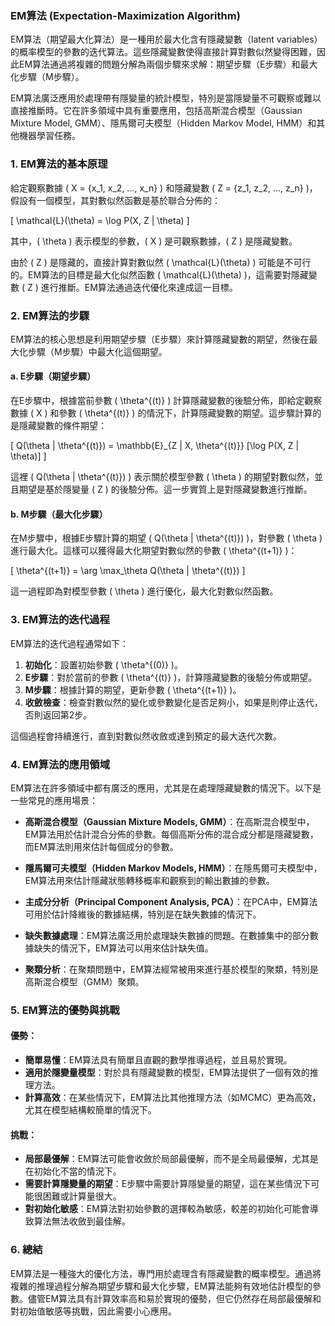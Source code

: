 ### EM算法 (Expectation-Maximization Algorithm)

EM算法（期望最大化算法）是一種用於最大化含有隱藏變數（latent variables）的概率模型的參數的迭代算法。這些隱藏變數使得直接計算對數似然變得困難，因此EM算法通過將複雜的問題分解為兩個步驟來求解：期望步驟（E步驟）和最大化步驟（M步驟）。

EM算法廣泛應用於處理帶有隱變量的統計模型，特別是當隱變量不可觀察或難以直接推斷時。它在許多領域中具有重要應用，包括高斯混合模型（Gaussian Mixture Model, GMM）、隱馬爾可夫模型（Hidden Markov Model, HMM）和其他機器學習任務。

### 1. **EM算法的基本原理**

給定觀察數據 \( X = \{x_1, x_2, ..., x_n\} \) 和隱藏變數 \( Z = \{z_1, z_2, ..., z_n\} \)，假設有一個模型，其對數似然函數是基於聯合分佈的：

\[
\mathcal{L}(\theta) = \log P(X, Z | \theta)
\]

其中，\( \theta \) 表示模型的參數，\( X \) 是可觀察數據，\( Z \) 是隱藏變數。

由於 \( Z \) 是隱藏的，直接計算對數似然 \( \mathcal{L}(\theta) \) 可能是不可行的。EM算法的目標是最大化似然函數 \( \mathcal{L}(\theta) \)，這需要對隱藏變數 \( Z \) 進行推斷。EM算法通過迭代優化來達成這一目標。

### 2. **EM算法的步驟**

EM算法的核心思想是利用期望步驟（E步驟）來計算隱藏變數的期望，然後在最大化步驟（M步驟）中最大化這個期望。

#### a. **E步驟（期望步驟）**

在E步驟中，根據當前參數 \( \theta^{(t)} \) 計算隱藏變數的後驗分佈，即給定觀察數據 \( X \) 和參數 \( \theta^{(t)} \) 的情況下，計算隱藏變數的期望。這步驟計算的是隱藏變數的條件期望：

\[
Q(\theta | \theta^{(t)}) = \mathbb{E}_{Z | X, \theta^{(t)}} [\log P(X, Z | \theta)]
\]

這裡 \( Q(\theta | \theta^{(t)}) \) 表示關於模型參數 \( \theta \) 的期望對數似然，並且期望是基於隱變量 \( Z \) 的後驗分佈。這一步實質上是對隱藏變數進行推斷。

#### b. **M步驟（最大化步驟）**

在M步驟中，根據E步驟計算的期望 \( Q(\theta | \theta^{(t)}) \)，對參數 \( \theta \) 進行最大化。這樣可以獲得最大化期望對數似然的參數 \( \theta^{(t+1)} \)：

\[
\theta^{(t+1)} = \arg \max_\theta Q(\theta | \theta^{(t)})
\]

這一過程即為對模型參數 \( \theta \) 進行優化，最大化對數似然函數。

### 3. **EM算法的迭代過程**

EM算法的迭代過程通常如下：

1. **初始化**：設置初始參數 \( \theta^{(0)} \)。
2. **E步驟**：對於當前的參數 \( \theta^{(t)} \)，計算隱藏變數的後驗分佈或期望。
3. **M步驟**：根據計算的期望，更新參數 \( \theta^{(t+1)} \)。
4. **收斂檢查**：檢查對數似然的變化或參數變化是否足夠小，如果是則停止迭代，否則返回第2步。

這個過程會持續進行，直到對數似然收斂或達到預定的最大迭代次數。

### 4. **EM算法的應用領域**

EM算法在許多領域中都有廣泛的應用，尤其是在處理隱藏變數的情況下。以下是一些常見的應用場景：

- **高斯混合模型（Gaussian Mixture Models, GMM）**：在高斯混合模型中，EM算法用於估計混合分佈的參數。每個高斯分佈的混合成分都是隱藏變數，而EM算法則用來估計每個成分的參數。
  
- **隱馬爾可夫模型（Hidden Markov Models, HMM）**：在隱馬爾可夫模型中，EM算法用來估計隱藏狀態轉移概率和觀察到的輸出數據的參數。

- **主成分分析（Principal Component Analysis, PCA）**：在PCA中，EM算法可用於估計降維後的數據結構，特別是在缺失數據的情況下。

- **缺失數據處理**：EM算法廣泛用於處理缺失數據的問題。在數據集中的部分數據缺失的情況下，EM算法可以用來估計缺失值。

- **聚類分析**：在聚類問題中，EM算法經常被用來進行基於模型的聚類，特別是高斯混合模型（GMM）聚類。

### 5. **EM算法的優勢與挑戰**

#### 優勢：
- **簡單易懂**：EM算法具有簡單且直觀的數學推導過程，並且易於實現。
- **適用於隱變量模型**：對於具有隱藏變數的模型，EM算法提供了一個有效的推理方法。
- **計算高效**：在某些情況下，EM算法比其他推理方法（如MCMC）更為高效，尤其在模型結構較簡單的情況下。

#### 挑戰：
- **局部最優解**：EM算法可能會收斂於局部最優解，而不是全局最優解，尤其是在初始化不當的情況下。
- **需要計算隱變量的期望**：E步驟中需要計算隱變量的期望，這在某些情況下可能很困難或計算量很大。
- **對初始化敏感**：EM算法對初始參數的選擇較為敏感，較差的初始化可能會導致算法無法收斂到最佳解。

### 6. **總結**

EM算法是一種強大的優化方法，專門用於處理含有隱藏變數的概率模型。通過將複雜的推理過程分解為期望步驟和最大化步驟，EM算法能夠有效地估計模型的參數。儘管EM算法具有計算效率高和易於實現的優勢，但它仍然存在局部最優解和對初始值敏感等挑戰，因此需要小心應用。